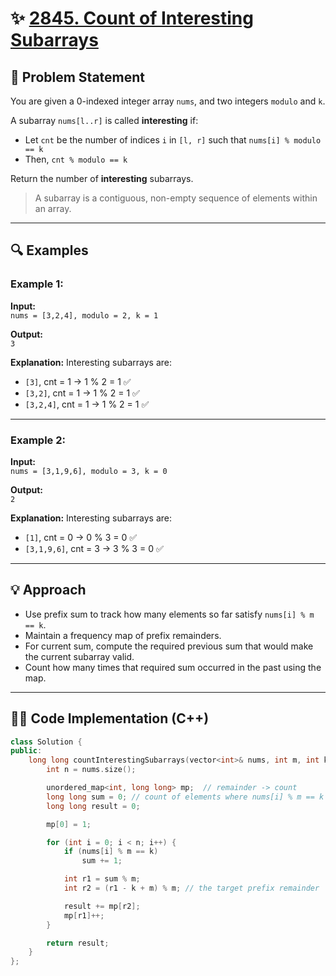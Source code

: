 # ✨ [2845. Count of Interesting Subarrays](https://leetcode.com/problems/count-of-interesting-subarrays/)

## 📜 Problem Statement

You are given a 0-indexed integer array `nums`, and two integers `modulo` and `k`.

A subarray `nums[l..r]` is called **interesting** if:
- Let `cnt` be the number of indices `i` in `[l, r]` such that `nums[i] % modulo == k`
- Then, `cnt % modulo == k`

Return the number of **interesting** subarrays.

> A subarray is a contiguous, non-empty sequence of elements within an array.

---

## 🔍 Examples

### Example 1:

**Input:**  
`nums = [3,2,4], modulo = 2, k = 1`

**Output:**  
`3`

**Explanation:**
Interesting subarrays are:
- `[3]`, cnt = 1 → 1 % 2 = 1 ✅
- `[3,2]`, cnt = 1 → 1 % 2 = 1 ✅
- `[3,2,4]`, cnt = 1 → 1 % 2 = 1 ✅

---

### Example 2:

**Input:**  
`nums = [3,1,9,6], modulo = 3, k = 0`

**Output:**  
`2`

**Explanation:**
Interesting subarrays are:
- `[1]`, cnt = 0 → 0 % 3 = 0 ✅
- `[3,1,9,6]`, cnt = 3 → 3 % 3 = 0 ✅

---

## 💡 Approach

- Use prefix sum to track how many elements so far satisfy `nums[i] % m == k`.
- Maintain a frequency map of prefix remainders.
- For current sum, compute the required previous sum that would make the current subarray valid.
- Count how many times that required sum occurred in the past using the map.

---

## 👨‍💻 Code Implementation (C++)

```cpp
class Solution {
public:
    long long countInterestingSubarrays(vector<int>& nums, int m, int k) {
        int n = nums.size();

        unordered_map<int, long long> mp;  // remainder -> count
        long long sum = 0; // count of elements where nums[i] % m == k
        long long result = 0;

        mp[0] = 1;

        for (int i = 0; i < n; i++) {
            if (nums[i] % m == k)
                sum += 1;

            int r1 = sum % m;
            int r2 = (r1 - k + m) % m; // the target prefix remainder

            result += mp[r2];
            mp[r1]++;
        }

        return result;
    }
};
